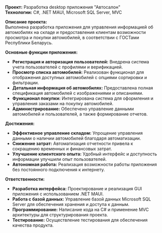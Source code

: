 

**Проект:** Разработка desktop приложения "Автосалон"  
**Технологии:** C#, .NET MAUI, Microsoft SQL Server, MVC

**Описание проекта:**  
Выполнена разработка приложения для управления информацией об автомобилях на складе и предоставления клиентам возможности просмотра и покупки автомобилей, в соответствии с ГОСТами Республики Беларусь.

**Основные функции приложения:**

- **Регистрация и авторизация пользователей:** Внедрена система учета пользователей с профилями и верификацией.
- **Просмотр списка автомобилей:** Реализован функционал для отображения доступных автомобилей с опциями сортировки и фильтрации.
- **Детальная информация об автомобилях:** Предоставлена полная спецификация автомобилей с изображениями и описаниями.
- **Функционал покупки:** Интегрирована система для оформления и управления заказами на покупку автомобилей.
- **Администрирование:** Обеспечено управление данными автомобилей и пользователей, а также формирование отчетов.

**Достижения:**

- **Эффективное управление складом:** Упрощение управления данными о наличии автомобилей благодаря автоматизации.
- **Снижение затрат:** Автоматизация отчетности привела к сокращению временных и финансовых затрат.
- **Улучшение клиентского опыта:** Удобный интерфейс и доступность информации улучшили опыт пользователей.
- **Автономная работа:** Реализация возможности работы приложения без постоянного подключения к интернету.

**Ответственности:**

- **Разработка интерфейса:** Проектирование и реализация GUI приложения с использованием .NET MAUI.
- **Работа с базой данных:** Управление базой данных Microsoft SQL Server для обеспечения хранения и доступа к данным.
- **Программирование:** Написание кода на C# и применение MVC архитектуры для структурирования проекта.
- **Тестирование:** Осуществление тестирования для обеспечения качества продукта.
